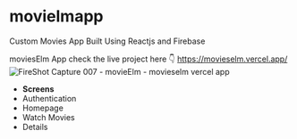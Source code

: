 # movielmapp
Custom Movies App Built Using Reactjs and Firebase

moviesElm App check the live project here 👇
https://movieselm.vercel.app/
![FireShot Capture 007 - movieElm - movieselm vercel app](https://github.com/Japheth-Joepari/movielmapp/assets/51114866/9f279096-7698-4e5c-aa0a-e02fa30765f0)
- **Screens**
- Authentication 
- Homepage 
- Watch Movies
- Details
